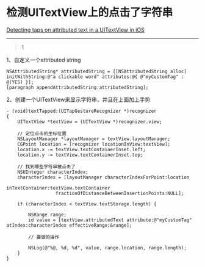 # 检测UITextView上的点击了字符串
[Detecting taps on attributed text in a UITextView in iOS](https://stackoverflow.com/questions/19332283/detecting-taps-on-attributed-text-in-a-uitextview-in-ios)

___



> 1

1、自定义一个attributed string

```Objc
NSAttributedString* attributedString = [[NSAttributedString alloc] initWithString:@"a clickable word" attributes:@{ @"myCustomTag" : @(YES) }];
[paragraph appendAttributedString:attributedString];
```

2、创建一个UITextView来显示字符串，并且在上面加上手势

```objc
- (void)textTapped:(UITapGestureRecognizer *)recognizer
{
    UITextView *textView = (UITextView *)recognizer.view;

    // 定位点击的坐标位置
    NSLayoutManager *layoutManager = textView.layoutManager;
    CGPoint location = [recognizer locationInView:textView];
    location.x -= textView.textContainerInset.left;
    location.y -= textView.textContainerInset.top;

    // 找到哪些字符串被点击了
    NSUInteger characterIndex;
    characterIndex = [layoutManager characterIndexForPoint:location
                                           inTextContainer:textView.textContainer
                  fractionOfDistanceBetweenInsertionPoints:NULL];

    if (characterIndex < textView.textStorage.length) {

        NSRange range;
        id value = [textView.attributedText attribute:@"myCustomTag" atIndex:characterIndex effectiveRange:&range];

        // 要做的操作

        NSLog(@"%@, %d, %d", value, range.location, range.length);
    }
}
```

